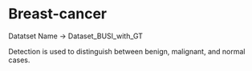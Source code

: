 # Breast-cancer

Datatset Name -> Dataset_BUSI_with_GT

Detection is used to distinguish between benign, malignant, and normal cases.

